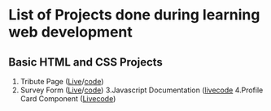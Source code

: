 # List of Projects done during learning web development

## Basic HTML and CSS Projects
1. Tribute Page ([Live](https:///devm75.github.io/Frontend_Projects/HTML&CSS/Tribute_page)/[code](https://github.com/devm75/Frontend_Projects/tree/main/HTML%26CSS/Tribute_page))
2. Survey Form ([Live](https://devm75.github.io/HTML&CSS/Survey_form)/[code](https://github.com/devm75/Frontend_Projects/tree/main/HTML%26CSS/Tribute_page))
3.Javascript Documentation ([live](https://devm75.github.io/Frontend_Projects/HTML&CSS/JS_doc)[code](https://github.com/devm75/Frontend_Projects/tree/main/HTML%26CSS/JS_doc)
4.Profile Card Component ([Live](https://devm75.github.io/Frontend_Projects/Profile_card)[code](https://github.com/devm75/Frontend_Projects/tree/main/HTML%26CSS/Profile_card))
